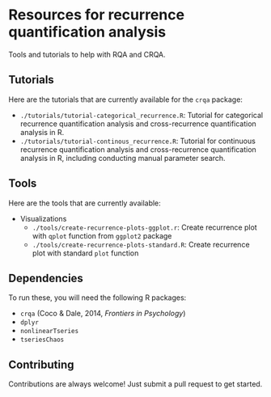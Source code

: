 # Resources for recurrence quantification analysis

Tools and tutorials to help with RQA and CRQA.

## Tutorials

Here are the tutorials that are currently available for the `crqa` package:
+ `./tutorials/tutorial-categorical_recurrence.R`: Tutorial for categorical
  recurrence quantification analysis and cross-recurrence quantification
  analysis in R.
+ `./tutorials/tutorial-continous_recurrence.R`: Tutorial for continuous
  recurrence quantification analysis and cross-recurrence quantification
  analysis in R, including conducting manual parameter search.

## Tools

Here are the tools that are currently available:

+ Visualizations
  + `./tools/create-recurrence-plots-ggplot.r`: Create recurrence plot with
    `qplot` function from `ggplot2` package
  + `./tools/create-recurrence-plots-standard.R`: Create recurrence plot with
    standard `plot` function

## Dependencies

To run these, you will need the following R packages:

+ `crqa` (Coco & Dale, 2014, *Frontiers in Psychology*)
+ `dplyr`
+ `nonlinearTseries`
+ `tseriesChaos`

## Contributing

Contributions are always welcome! Just submit a pull request to get started.
